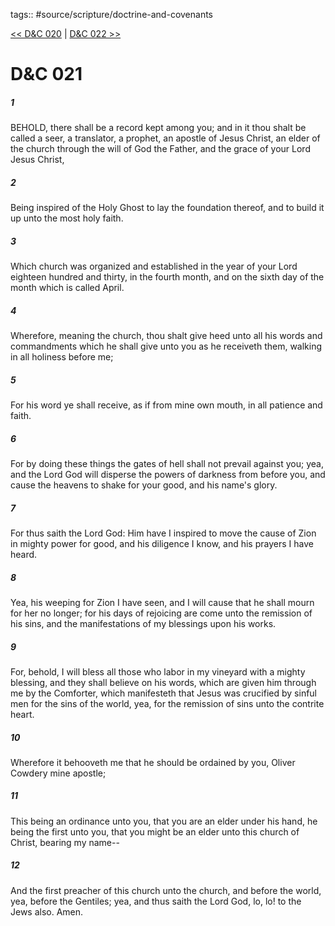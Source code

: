tags:: #source/scripture/doctrine-and-covenants

[<< D&C 020](/Doctrine_and_Covenants/D&C_020.md) | [D&C 022 >>](/Doctrine_and_Covenants/D&C_022.md)

# D&C 021

##### 1

BEHOLD, there shall be a record kept among you; and in it thou shalt be called a seer, a translator, a prophet, an apostle of Jesus Christ, an elder of the church through the will of God the Father, and the grace of your Lord Jesus Christ,

##### 2

Being inspired of the Holy Ghost to lay the foundation thereof, and to build it up unto the most holy faith.

##### 3

Which church was organized and established in the year of your Lord eighteen hundred and thirty, in the fourth month, and on the sixth day of the month which is called April.

##### 4

Wherefore, meaning the church, thou shalt give heed unto all his words and commandments which he shall give unto you as he receiveth them, walking in all holiness before me;

##### 5

For his word ye shall receive, as if from mine own mouth, in all patience and faith.

##### 6

For by doing these things the gates of hell shall not prevail against you; yea, and the Lord God will disperse the powers of darkness from before you, and cause the heavens to shake for your good, and his name's glory.

##### 7

For thus saith the Lord God: Him have I inspired to move the cause of Zion in mighty power for good, and his diligence I know, and his prayers I have heard.

##### 8

Yea, his weeping for Zion I have seen, and I will cause that he shall mourn for her no longer; for his days of rejoicing are come unto the remission of his sins, and the manifestations of my blessings upon his works.

##### 9

For, behold, I will bless all those who labor in my vineyard with a mighty blessing, and they shall believe on his words, which are given him through me by the Comforter, which manifesteth that Jesus was crucified by sinful men for the sins of the world, yea, for the remission of sins unto the contrite heart.

##### 10

Wherefore it behooveth me that he should be ordained by you, Oliver Cowdery mine apostle;

##### 11

This being an ordinance unto you, that you are an elder under his hand, he being the first unto you, that you might be an elder unto this church of Christ, bearing my name--

##### 12

And the first preacher of this church unto the church, and before the world, yea, before the Gentiles; yea, and thus saith the Lord God, lo, lo! to the Jews also. Amen.
